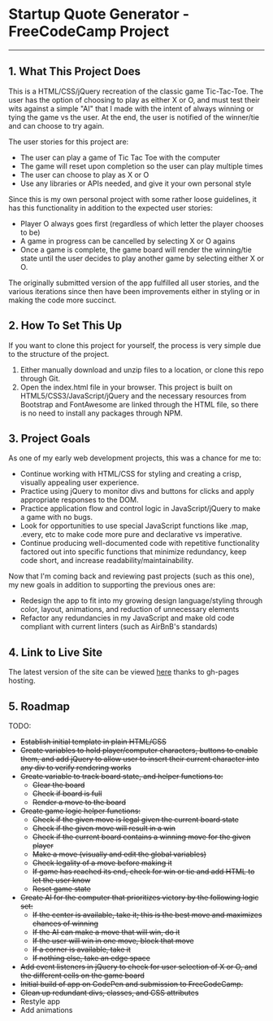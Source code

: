 # Startup Quote Generator - FreeCodeCamp Project
---
## 1. What This Project Does
This is a HTML/CSS/jQuery recreation of the classic game Tic-Tac-Toe. The user has the option of choosing to play as either X or O, and must test their wits against a simple "AI" that I made with the intent of always winning or tying the game vs the user. At the end, the user is notified of the winner/tie and can choose to try again.

The user stories for this project are:

* The user can play a game of Tic Tac Toe with the computer
* The game will reset upon completion so the user can play multiple times
* The user can choose to play as X or O
* Use any libraries or APIs needed, and give it your own personal style

Since this is my own personal project with some rather loose guidelines, it has this functionality in addition to the expected user stories:

* Player O always goes first (regardless of which letter the player chooses to be)
* A game in progress can be cancelled by selecting X or O agains
* Once a game is complete, the game board will render the winning/tie state until the user decides to play another game by selecting either X or O.

The originally submitted version of the app fulfilled all user stories, and the various iterations since then have been improvements either in styling or in making the code more succinct.

## 2. How To Set This Up
If you want to clone this project for yourself, the process is very simple due to the structure of the project.

1. Either manually download and unzip files to a location, or clone this repo through Git.
2. Open the index.html file in your browser. This project is built on HTML5/CSS3/JavaScript/jQuery and the necessary resources from Bootstrap and FontAwesome are linked through the HTML file, so there is no need to install any packages through NPM.

## 3. Project Goals
As one of my early web development projects, this was a chance for me to:

* Continue working with HTML/CSS for styling and creating a crisp, visually appealing user experience.
* Practice using jQuery to monitor divs and buttons for clicks and apply appropriate responses to the DOM.
* Practice application flow and control logic in JavaScript/jQuery to make a game with no bugs.
* Look for opportunities to use special JavaScript functions like .map, .every, etc to make code more pure and declarative vs imperative.
* Continue producing well-documented code with repetitive functionality factored out into specific functions that minimize redundancy, keep code short, and increase readability/maintainability.

Now that I'm coming back and reviewing past projects (such as this one), my new goals in addition to supporting the previous ones are:

* Redesign the app to fit into my growing design language/styling through color, layout, animations, and reduction of unnecessary elements
* Refactor any redundancies in my JavaScript and make old code compliant with current linters (such as AirBnB's standards)

## 4. Link to Live Site
The latest version of the site can be viewed [here](https://stern-shawn.github.io/FCC-JSTicTacToe/) thanks to gh-pages hosting.

## 5. Roadmap
TODO:

* ~~Establish initial template in plain HTML/CSS~~
* ~~Create variables to hold player/computer characters, buttons to enable them, and add jQuery to allow user to insert their current character into any div to verify rendering works~~
* ~~Create variable to track board state, and helper functions to:~~
    * ~~Clear the board~~
    * ~~Check if board is full~~
    * ~~Render a move to the board~~
* ~~Create game logic helper functions:~~
    * ~~Check if the given move is legal given the current board state~~
    * ~~Check if the given move will result in a win~~
    * ~~Check if the current board contains a winning move for the given player~~
    * ~~Make a move (visually and edit the global variables)~~
    * ~~Check legality of a move before making it~~
    * ~~If game has reached its end, check for win or tie and add HTML to let the user know~~
    * ~~Reset game state~~
* ~~Create AI for the computer that prioritizes victory by the following logic set:~~
    * ~~If the center is available, take it; this is the best move and maximizes chances of winning~~
    * ~~If the AI can make a move that will win, do it~~
    * ~~If the user will win in one move, block that move~~
    * ~~If a corner is available, take it~~
    * ~~If nothing else, take an edge space~~
* ~~Add event listeners in jQuery to check for user selection of X or O, and the different cells on the game board~~
* ~~Initial build of app on CodePen and submission to FreeCodeCamp.~~
* ~~Clean up redundant divs, classes, and CSS attributes~~
* Restyle app
* Add animations
